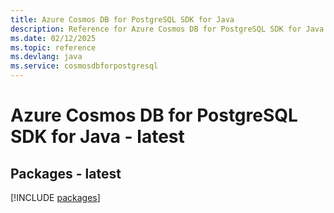 ```yaml
---
title: Azure Cosmos DB for PostgreSQL SDK for Java
description: Reference for Azure Cosmos DB for PostgreSQL SDK for Java
ms.date: 02/12/2025
ms.topic: reference
ms.devlang: java
ms.service: cosmosdbforpostgresql
---
```

# Azure Cosmos DB for PostgreSQL SDK for Java - latest
## Packages - latest
[!INCLUDE [packages](cosmos-db-for-postgresql-index.md)]